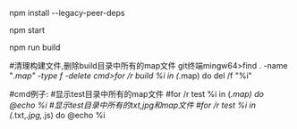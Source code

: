 npm install --legacy-peer-deps

npm  start

npm run build

#清理构建文件,删除build目录中所有的map文件
git终端mingw64>find . -name "*.map" -type f -delete
cmd>for /r build %i in (*.map) do del /f "%i"





#cmd例子:
#显示test目录中所有的map文件
#for /r test %i in (*.map) do @echo %i
#显示test目录中所有的txt,jpg和map文件
#for /r test %i in (*.txt,*.jpg,*.js) do @echo %i